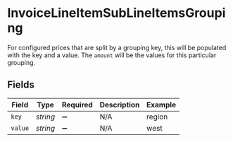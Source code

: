 # InvoiceLineItemSubLineItemsGrouping

For configured prices that are split by a grouping key, this will be populated with the key and a value. The `amount` will be the values for this particular grouping.


## Fields

| Field              | Type               | Required           | Description        | Example            |
| ------------------ | ------------------ | ------------------ | ------------------ | ------------------ |
| `key`              | *string*           | :heavy_minus_sign: | N/A                | region             |
| `value`            | *string*           | :heavy_minus_sign: | N/A                | west               |